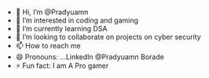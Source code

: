 - 👋 Hi, I’m @Pradyuamn
- 👀 I’m interested in coding and gaming 
- 🌱 I’m currently learning DSA 
- 💞️ I’m looking to collaborate on projects on cyber security 
- 📫 How to reach me 
- 😄 Pronouns: ...LinkedIn @Pradyuamn Borade 
- ⚡ Fun fact: I am A Pro gamer
<!---
Pradyuamn/Pradyuamn is a ✨ special ✨ repository because its `README.md` (this file) appears on your GitHub profile.
You can click the Preview link to take a look at your changes.
--->
